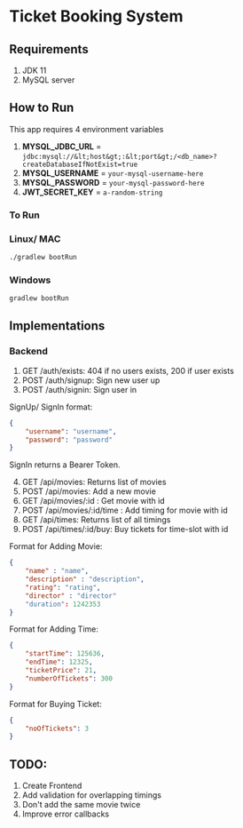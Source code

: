 # Ticket Booking System

## Requirements

1. JDK 11
2. MySQL server

## How to Run

This app requires 4 environment variables

1. **MYSQL_JDBC_URL** = `jdbc:mysql://&lt;host&gt;:&lt;port&gt;/<db_name>?createDatabaseIfNotExist=true`
2. **MYSQL_USERNAME** = `your-mysql-username-here`
3. **MYSQL_PASSWORD** = `your-mysql-password-here`
4. **JWT_SECRET_KEY** = `a-random-string`

### To Run

### Linux/ MAC

```sh
./gradlew bootRun
```

### Windows

```sh
gradlew bootRun
```

## Implementations

### Backend

1. GET /auth/exists: 404 if no users exists, 200 if user exists
2. POST /auth/signup: Sign new user up
3. POST /auth/signin: Sign user in

SignUp/ SignIn format:

```json
{
	"username": "username",
	"password": "password"
}
```

SignIn returns a Bearer Token.

4.  GET /api/movies: Returns list of movies
5.  POST /api/movies: Add a new movie
6.  GET /api/movies/:id : Get movie with id
7.  POST /api/movies/:id/time : Add timing for movie with id
8.  GET /api/times: Returns list of all timings
9.  POST /api/times/:id/buy: Buy tickets for time-slot with id

Format for Adding Movie:

```json
{
	"name" : "name",
	"description" : "description",
	"rating": "rating",
	"director" : "director"
	"duration": 1242353
}
```

Format for Adding Time:

```json
{
	"startTime": 125636,
	"endTime": 12325,
	"ticketPrice": 21,
	"numberOfTickets": 300
}
```

Format for Buying Ticket:

```json
{
	"noOfTickets": 3
}
```

## TODO:

1. Create Frontend
2. Add validation for overlapping timings
3. Don't add the same movie twice
4. Improve error callbacks
